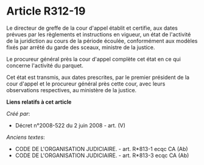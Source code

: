 # Article R312-19

Le directeur de greffe de la cour d'appel établit et certifie, aux dates prévues par les règlements et instructions en
vigueur, un état de l'activité de la juridiction au cours de la période écoulée, conformément aux modèles fixés par arrêté du
garde des sceaux, ministre de la justice.

Le procureur général près la cour d'appel complète cet état en ce qui concerne l'activité du parquet.

Cet état est transmis, aux dates prescrites, par le premier président de la cour d'appel et le procureur général près cette
cour, avec leurs observations respectives, au ministère de la justice.

**Liens relatifs à cet article**

_Créé par_:

  - Décret n°2008-522 du 2 juin 2008 - art. (V)

_Anciens textes_:

  - CODE DE L'ORGANISATION JUDICIAIRE. - art. R*813-1 ecqc CA (Ab)
  - CODE DE L'ORGANISATION JUDICIAIRE. - art. R*813-3 ecqc CA (Ab)
